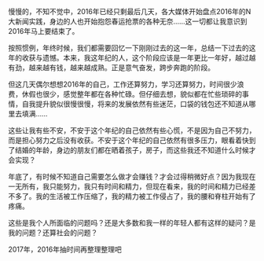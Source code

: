 慢慢的，不知不觉中，2016年已经只剩最后几天，各大媒体开始盘点2016年的N大新闻实践，身边的人也开始抱怨春运抢票的各种无奈……这一切都让我意识到2016年马上要结束了。

按照惯例，年终时候，我们都需要回忆一下刚刚过去的这一年，总结一下过去的这年的收获与遗憾。本来，我这年纪的人，这个阶段应该是一年更比一年好，越过越有劲，越来越有钱，越来越成熟。正是意气奋发，跨步奔跑的阶段。


<!--more-->


但这几天偶尔想想2016年的自己，工作还算努力，学习还算努力，时间很少浪费，休假也很少，感觉整年都在各种忙碌。但仔细去想，貌似都在忙些琐碎的事情，自我提升貌似很慢很慢，将来的发展依然有些迷茫，口袋的钱包还不知道从哪里去填满……

这些让我有些不安，不安于这个年纪的自己依然有些心慌，不是因为自己不努力，而是担心努力之后没有收获。不安于这个年纪的自己依然有很多压力，眼看着快到了结婚的年龄，身边的朋友们都在晒着孩子，房子，而这些我还不知道什么时候才会实现？

年底了，有时候不知道自己需要怎么做才会赚钱？才会过得稍微好点？因为我现在一无所有，我只能努力，我只有时间和精力，但现在看来，我的时间和精力已经差不多了。我的生活被工作压缩了，我的精力被工作侵占了，我的腰和脊柱开始有了疼痛。

这些是我个人所面临的问题吗？还是大多数和我一样的年轻人都有这样的疑问？是我的问题？还算社会的问题？

2017年，2016年抽时间再整理整理吧